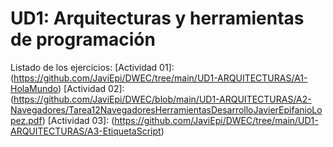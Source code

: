 # UD1: Arquitecturas y herramientas de programación

Listado de los ejercicios:
[Actividad 01]: (https://github.com/JaviEpi/DWEC/tree/main/UD1-ARQUITECTURAS/A1-HolaMundo)
[Actividad 02]: (https://github.com/JaviEpi/DWEC/blob/main/UD1-ARQUITECTURAS/A2-Navegadores/Tarea12NavegadoresHerramientasDesarrolloJavierEpifanioLopez.pdf)
[Actividad 03]: (https://github.com/JaviEpi/DWEC/tree/main/UD1-ARQUITECTURAS/A3-EtiquetaScript)
